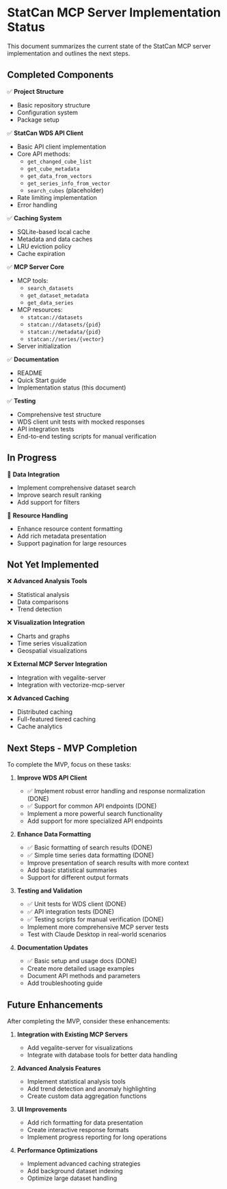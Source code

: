 # StatCan MCP Server Implementation Status

This document summarizes the current state of the StatCan MCP server implementation and outlines the next steps.

## Completed Components

✅ **Project Structure**
- Basic repository structure
- Configuration system
- Package setup

✅ **StatCan WDS API Client**
- Basic API client implementation
- Core API methods:
  - `get_changed_cube_list`
  - `get_cube_metadata`
  - `get_data_from_vectors`
  - `get_series_info_from_vector`
  - `search_cubes` (placeholder)
- Rate limiting implementation
- Error handling

✅ **Caching System**
- SQLite-based local cache
- Metadata and data caches
- LRU eviction policy
- Cache expiration

✅ **MCP Server Core**
- MCP tools:
  - `search_datasets`
  - `get_dataset_metadata`
  - `get_data_series`
- MCP resources:
  - `statcan://datasets`
  - `statcan://datasets/{pid}`
  - `statcan://metadata/{pid}`
  - `statcan://series/{vector}`
- Server initialization

✅ **Documentation**
- README
- Quick Start guide
- Implementation status (this document)

✅ **Testing**
- Comprehensive test structure
- WDS client unit tests with mocked responses
- API integration tests
- End-to-end testing scripts for manual verification

## In Progress

🔄 **Data Integration**
- Implement comprehensive dataset search
- Improve search result ranking
- Add support for filters

🔄 **Resource Handling**
- Enhance resource content formatting
- Add rich metadata presentation
- Support pagination for large resources

## Not Yet Implemented

❌ **Advanced Analysis Tools**
- Statistical analysis
- Data comparisons
- Trend detection

❌ **Visualization Integration**
- Charts and graphs
- Time series visualization
- Geospatial visualizations

❌ **External MCP Server Integration**
- Integration with vegalite-server
- Integration with vectorize-mcp-server

❌ **Advanced Caching**
- Distributed caching
- Full-featured tiered caching
- Cache analytics

## Next Steps - MVP Completion

To complete the MVP, focus on these tasks:

1. **Improve WDS API Client**
   - ✅ Implement robust error handling and response normalization (DONE)
   - ✅ Support for common API endpoints (DONE)
   - Implement a more powerful search functionality 
   - Add support for more specialized API endpoints

2. **Enhance Data Formatting**
   - ✅ Basic formatting of search results (DONE)
   - ✅ Simple time series data formatting (DONE)
   - Improve presentation of search results with more context
   - Add basic statistical summaries
   - Support for different output formats

3. **Testing and Validation**
   - ✅ Unit tests for WDS client (DONE)
   - ✅ API integration tests (DONE)
   - ✅ Testing scripts for manual verification (DONE)
   - Implement more comprehensive MCP server tests
   - Test with Claude Desktop in real-world scenarios

4. **Documentation Updates**
   - ✅ Basic setup and usage docs (DONE)
   - Create more detailed usage examples
   - Document API methods and parameters
   - Add troubleshooting guide

## Future Enhancements

After completing the MVP, consider these enhancements:

1. **Integration with Existing MCP Servers**
   - Add vegalite-server for visualizations
   - Integrate with database tools for better data handling

2. **Advanced Analysis Features**
   - Implement statistical analysis tools
   - Add trend detection and anomaly highlighting
   - Create custom data aggregation functions

3. **UI Improvements**
   - Add rich formatting for data presentation
   - Create interactive response formats
   - Implement progress reporting for long operations

4. **Performance Optimizations**
   - Implement advanced caching strategies
   - Add background dataset indexing
   - Optimize large dataset handling